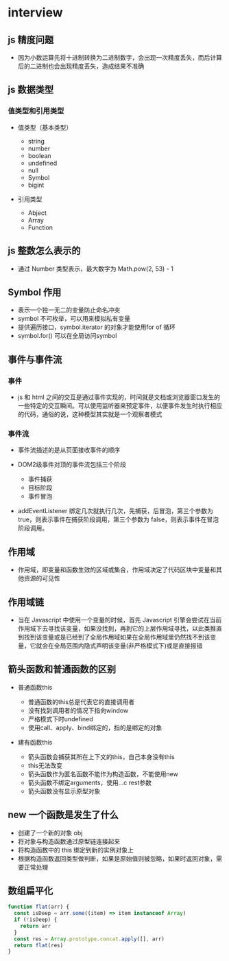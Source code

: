 # interview

## js 精度问题

- 因为小数运算先将十进制转换为二进制数字，会出现一次精度丢失，而后计算后的二进制也会出现精度丢失，造成结果不准确

## js 数据类型

### 值类型和引用类型

- 值类型（基本类型）
  - string
  - number
  - boolean
  - undefined
  - null
  - Symbol
  - bigint

- 引用类型
  - Abject
  - Array
  - Function

## js 整数怎么表示的

- 通过 Number 类型表示，最大数字为 Math.pow(2, 53) - 1

## Symbol 作用

- 表示一个独一无二的变量防止命名冲突
- symbol 不可枚举，可以用来模拟私有变量
- 提供遍历接口，symbol.iterator 的对象才能使用for of 循环
- symbol.for() 可以在全局访问symbol

## 事件与事件流

### 事件

- js 和 html 之间的交互是通过事件实现的，时间就是文档或浏览器窗口发生的一些特定的交互瞬间。可以使用监听器来预定事件，以便事件发生时执行相应的代码，通俗的说，这种模型其实就是一个观察者模式

### 事件流

- 事件流描述的是从页面接收事件的顺序
- DOM2级事件对顶的事件流包括三个阶段
  - 事件捕获
  - 目标阶段
  - 事件冒泡

- addEventListener 绑定几次就执行几次，先捕获，后冒泡，第三个参数为 true，则表示事件在捕获阶段调用，第三个参数为 false，则表示事件在冒泡阶段调用。

## 作用域

- 作用域，即变量和函数生效的区域或集合，作用域决定了代码区块中变量和其他资源的可见性

## 作用域链

- 当在 Javascript 中使用一个变量的时候，首先 Javascript 引擎会尝试在当前作用域下去寻找该变量，如果没找到，再到它的上层作用域寻找，以此类推直到找到该变量或是已经到了全局作用域如果在全局作用域里仍然找不到该变量，它就会在全局范围内隐式声明该变量(非严格模式下)或是直接报错

## 箭头函数和普通函数的区别

- 普通函数this
  - 普通函数的this总是代表它的直接调用者
  - 没有找到调用者的情况下指向window
  - 严格模式下时undefined
  - 使用call、apply、bind绑定的，指的是绑定的对象

- 建有函数this
  - 箭头函数会捕获其所在上下文的this，自己本身没有this
  - this无法改变
  - 箭头函数作为匿名函数不能作为构造函数，不能使用new
  - 箭头函数不绑定arguments，使用...c rest参数
  - 箭头函数没有显示原型对象

## new 一个函数是发生了什么

- 创建了一个新的对象 obj
- 将对象与构造函数通过原型链连接起来
- 将构造函数中的 this 绑定到新的实例对象上
- 根据构造函数返回类型做判断，如果是原始值则被忽略，如果时返回对象，需要正常处理

## 数组扁平化

```js
function flat(arr) {
  const isDeep = arr.some((item) => item instanceof Array)
  if (!isDeep) {
    return arr
  }
  const res = Array.prototype.concat.apply([], arr)
  return flat(res)
}
```

